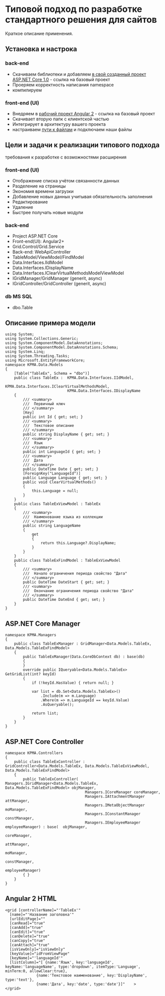 # Типовой подход по разработке стандартного решения для сайтов

Краткое описание применения.

## Установка и настрока

### back-end

* Скачиваем библиотеки и добавляем [в свой созданный проект ASP.NET Core 1.0](https://www.microsoft.com/net/core#windowscmd) - ссылка на базовый проект
* Проеряем корректность написания namespace
* компилируем

### front-end (UI)

* Внедряем в [рабочий проект Angular 2](https://angular.io/guide/quickstart) - ссылка на базовый проект
* Скачивает вторую папк с клиентской частью
* Интегрирует в архитектуру вашего проекта
* настраиваем [пути к файлам](https://angular.io/tutorial/toh-pt5) и подключаем наши файлы

## Цели и задачи к реализации типового подхода

требования к разработке с возможностями расширения

### front-end (UI)

* Отображение списка учётом связанности данных
* Разделение на страницы
* Экономия времени загрузки
* Добавление новых данных учитывая обязательность заполнения
* Редактирование
* Удаление
* Быстрее получать новые модули

### back-end

* Project ASP.NET Core
* Front-end(UI): Angular2+ 
* Grid.Control/Grid.Service
* Back-end: WebApiController
* TableModel/ViewModel/FindModel
* Data.Interfaces.IIdModel
* Data.Interfaces.IDisplayName
* Data.Interfaces.IClearVirtualMethodsModelViewModel
* IGridManager/GridManager (generit, async)
* IGridController/GridController (generit, async)

### db MS SQL

* dbo.Table


## Описание примера модели

```
using System;
using System.Collections.Generic;
using System.ComponentModel.DataAnnotations;
using System.ComponentModel.DataAnnotations.Schema;
using System.Linq;
using System.Threading.Tasks;
using Microsoft.EntityFrameworkCore;
namespace KPMA.Data.Models
{
    [Table("TableEx", Schema = "dbo")]
    public class TableEx :	KPMA.Data.Interfaces.IIdModel, 
							KPMA.Data.Interfaces.IClearVirtualMethodsModel, 
							KPMA.Data.Interfaces.IDisplayName
    {
        /// <summary>
        ///  Первичный ключ
        /// </summary>
        [Key]
        public int Id { get; set; }
        /// <summary>
        ///  Текстовое описание
        /// </summary>
        public string DisplayName { get; set; }
        /// <summary>
        ///  Язык
        /// </summary>
        public int LanguageId { get; set; }
        /// <summary>
        ///  Дата
        /// </summary>
        public DateTime Date { get; set; }
        [ForeignKey("LanguageId")]
        public Language Language { get; set; }
        public void ClearVirtualMethods()
        {
            this.Language = null;
        }
    }
    public class TableExViewModel : TableEx
    {
        /// <summary>
        ///  Наименование языка из коллекции
        /// </summary>
        public string LanguageName
        {
            get
            {
                return this.Language?.DisplayName;
            }
        }
    }
    public class TableExFindModel : TableExViewModel
    {
        /// <summary>
        ///  Начало ограничения периода свойство "Дата"
        /// </summary>
        public DateTime DateStart { get; set; }
        /// <summary>
        ///  Окончание ограничения периода свойство "Дата"
        /// </summary>
        public DateTime DateEnd { get; set; }
    }
}
```


## ASP.NET Core Manager

```
namespace KPMA.Managers
{
    public class TableExManager : GridManager<Data.Models.TableEx, Data.Models.TableExFindModel>
    {
        public TableExManager(Data.CoreDbContext db) : base(db)
        {
        }
        override public IQueryable<Data.Models.TableEx> GetGridList(int? keyId)
        {
            if (!keyId.HasValue) { return null; }

            var list = db.Set<Data.Models.TableEx>()
                .Include(m => m.Language)
                .Where(m => m.LanguageId == keyId.Value)
                .AsQueryable();

            return list;
        }
    }
}
```


## ASP.NET Core Controller

```
namespace KPMA.Controllers
{
    public class TableExController : GridController<Data.Models.TableEx, Data.Models.TableExViewModel, Data.Models.TableExFindModel>
    {
        public TableExController(   Managers.IGridManager<Data.Models.TableEx, Data.Models.TableExFindModel> objManager,
                                    Managers.ICoreManager coreManager,
                                    Managers.IAttachmentManager attManager,
                                    Managers.IMetaObjectManager moManager,
                                    Managers.IConstantManager constManager,
                                    Managers.IEmployeeManager employeeManager) : base(  objManager, 
                                                                                        coreManager, 
                                                                                        attManager, 
                                                                                        moManager, 
                                                                                        constManager, 
                                                                                        employeeManager)
        { }
    }
}
```

## Angular 2 HTML

```
<grid [controllerName]="'TableEx'"
  [name]="'Название заголовка'"
  [urlEditPage]=""
  [canRead]="true"
  [canAdd]="true"
  [canEdit]="true"
  [canDelete]="true"
  [canCopy]="true"
  [canAttach]="true"
  [isViewOnly]="isViewOnly"
  [keyValue]="idFromViewPage"
  [keyName]="'languageId'"
  [listColumn]="[ {name:'Язык', key:'languageId', keyName:'languageName', type:'dropdown', itemType:'Language', minTerm:0, allowClear:true},
			  {name:'Текстовое наименование', key:'DisplayName', type:'text'},
			  {name:'Дата', key:'date', type:'date'}]"    >
</grid>
```
